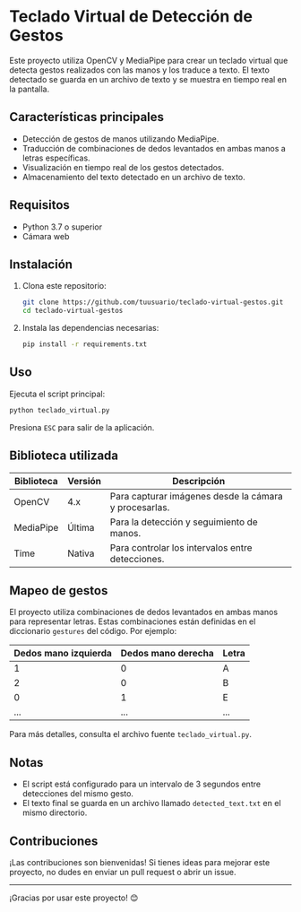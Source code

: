 # Teclado Virtual de Detección de Gestos

Este proyecto utiliza OpenCV y MediaPipe para crear un teclado virtual que detecta gestos realizados con las manos y los traduce a texto. El texto detectado se guarda en un archivo de texto y se muestra en tiempo real en la pantalla.

## Características principales
- Detección de gestos de manos utilizando MediaPipe.
- Traducción de combinaciones de dedos levantados en ambas manos a letras específicas.
- Visualización en tiempo real de los gestos detectados.
- Almacenamiento del texto detectado en un archivo de texto.

## Requisitos
- Python 3.7 o superior
- Cámara web

## Instalación
1. Clona este repositorio:
   ```bash
   git clone https://github.com/tuusuario/teclado-virtual-gestos.git
   cd teclado-virtual-gestos
   ```
2. Instala las dependencias necesarias:
   ```bash
   pip install -r requirements.txt
   ```

## Uso
Ejecuta el script principal:
```bash
python teclado_virtual.py
```

Presiona `ESC` para salir de la aplicación.

## Biblioteca utilizada
| Biblioteca  | Versión | Descripción                                        |
|-------------|---------|----------------------------------------------------|
| OpenCV      | 4.x     | Para capturar imágenes desde la cámara y procesarlas. |
| MediaPipe   | Última  | Para la detección y seguimiento de manos.         |
| Time        | Nativa  | Para controlar los intervalos entre detecciones.  |

## Mapeo de gestos
El proyecto utiliza combinaciones de dedos levantados en ambas manos para representar letras. Estas combinaciones están definidas en el diccionario `gestures` del código. Por ejemplo:

| Dedos mano izquierda | Dedos mano derecha | Letra |
|-----------------------|--------------------|-------|
| 1                     | 0                  | A     |
| 2                     | 0                  | B     |
| 0                     | 1                  | E     |
| ...                   | ...                | ...   |

Para más detalles, consulta el archivo fuente `teclado_virtual.py`.

## Notas
- El script está configurado para un intervalo de 3 segundos entre detecciones del mismo gesto.
- El texto final se guarda en un archivo llamado `detected_text.txt` en el mismo directorio.

## Contribuciones
¡Las contribuciones son bienvenidas! Si tienes ideas para mejorar este proyecto, no dudes en enviar un pull request o abrir un issue.

---
¡Gracias por usar este proyecto! 😊

